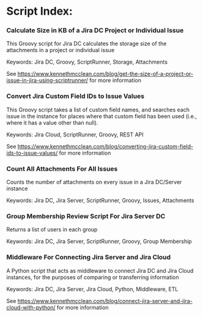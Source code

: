 # Script Index:

### Calculate Size in KB of a Jira DC Project or Individual Issue
This Groovy script for Jira DC calculates the storage size of the attachments in a project or individual issue

Keywords: Jira DC, Groovy, ScriptRunner, Storage, Attachments

See https://www.kennethmcclean.com/blog/get-the-size-of-a-project-or-issue-in-jira-using-scriptrunner/ for more information

### Convert Jira Custom Field IDs to Issue Values
This Groovy script takes a list of custom field names, and searches each issue in the instance for places where that custom field has been used (i.e., where it has a value other than null).

Keywords: Jira Cloud, ScriptRunner, Groovy, REST API

See https://www.kennethmcclean.com/blog/converting-jira-custom-field-ids-to-issue-values/ for more information

### Count All Attachments For All Issues
Counts the number of attachments on every issue in a Jira DC/Server instance

Keywords: Jira DC, Jira Server, ScriptRunner, Groovy, Issues, Attachments

### Group Membership Review Script For Jira Server DC
Returns a list of users in each group

Keywords: Jira DC, Jira Server, ScriptRunner, Groovy, Group Membership


### Middleware For Connecting Jira Server and Jira Cloud
A Python script that acts as middleware to connect Jira DC and Jira Cloud instances, for the purposes of comparing or transferring information

Keywords: Jira DC, Jira Server, Jira Cloud, Python, Middleware, ETL

See https://www.kennethmcclean.com/blog/connect-jira-server-and-jira-cloud-with-python/ for more information

